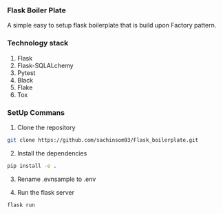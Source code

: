 ### Flask Boiler Plate
A simple easy to setup flask boilerplate that is build upon Factory pattern.
### Technology stack
1. Flask
2. Flask-SQLALchemy
3. Pytest
4. Black
5. Flake
6. Tox

### SetUp Commans
1. Clone the repository
```sh
git clone https://github.com/sachinsom93/Flask_boilerplate.git
```

2. Install the dependencies
```sh
pip install -e .
```
 
3. Rename .evnsample to .env

4. Run the flask server
```sh
flask run
```
